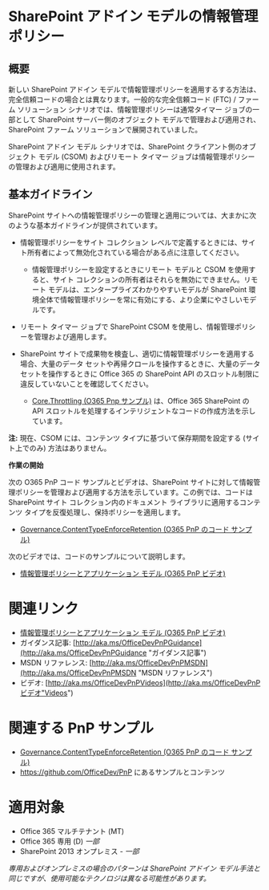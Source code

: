 SharePoint アドイン モデルの情報管理ポリシー
============================================================

概要
-------

新しい SharePoint アドイン モデルで情報管理ポリシーを適用するする方法は、完全信頼コードの場合とは異なります。一般的な完全信頼コード (FTC) / ファーム ソリューション シナリオでは、情報管理ポリシーは通常タイマー ジョブの一部として SharePoint サーバー側のオブジェクト モデルで管理および適用され、SharePoint ファーム ソリューションで展開されていました。 

SharePoint アドイン モデル シナリオでは、SharePoint クライアント側のオブジェクト モデル (CSOM) およびリモート タイマー ジョブは情報管理ポリシーの管理および適用に使用されます。

基本ガイドライン
---------------------

SharePoint サイトへの情報管理ポリシーの管理と適用については、大まかに次のような基本ガイドラインが提供されています。  

- 情報管理ポリシーをサイト コレクション レベルで定義するときには、サイト所有者によって無効化されている場合がある点に注意してください。
    + 情報管理ポリシーを設定するときにリモート モデルと CSOM を使用すると、サイト コレクションの所有者はそれらを無効にできません。リモート モデルは、エンタープライズわかりやすいモデルが SharePoint 環境全体で情報管理ポリシーを常に有効にする、より企業にやさしいモデルです。
- リモート タイマー ジョブで SharePoint CSOM を使用し、情報管理ポリシーを管理および適用します。

- SharePoint サイトで成果物を検査し、適切に情報管理ポリシーを適用する場合、大量のデータ セットや再帰クロールを操作するときに、大量のデータ セットを操作するときに Office 365 の SharePoint API のスロットル制限に違反していないことを確認してください。
    + [Core.Throttling (O365 Pnp サンプル)](https://github.com/OfficeDev/PnP/tree/master/Samples/Core.Throttling) は、Office 365 SharePoint の API スロットルを処理するインテリジェントなコードの作成方法を示しています。

**注:** 現在、CSOM には、コンテンツ タイプに基づいて保存期間を設定する (サイト上でのみ) 方法はありません。

**作業の開始**

次の O365 PnP コード サンプルとビデオは、SharePoint サイトに対して情報管理ポリシーを管理および適用する方法を示しています。この例では、コードは SharePoint サイト コレクション内のドキュメント ライブラリに適用するコンテンツ タイプを反復処理し、保持ポリシーを適用します。

- [Governance.ContentTypeEnforceRetention (O365 PnP のコード サンプル)](https://github.com/OfficeDev/PnP/tree/master/Solutions/Governance.ContentTypeEnforceRetention)

次のビデオでは、コードのサンプルについて説明します。

- [情報管理ポリシーとアプリケーション モデル (O365 PnP ビデオ)](http://channel9.msdn.com/blogs/OfficeDevPnP/Information-management-policy-wtih-app-model)

関連リンク
=============
- [情報管理ポリシーとアプリケーション モデル (O365 PnP ビデオ)](http://channel9.msdn.com/blogs/OfficeDevPnP/Information-management-policy-wtih-app-model)
- ガイダンス記事: [http://aka.ms/OfficeDevPnPGuidance](http://aka.ms/OfficeDevPnPGuidance "ガイダンス記事")
- MSDN リファレンス: [http://aka.ms/OfficeDevPnPMSDN](http://aka.ms/OfficeDevPnPMSDN "MSDN リファレンス")
- ビデオ: [http://aka.ms/OfficeDevPnPVideos](http://aka.ms/OfficeDevPnPビデオ"Videos")

関連する PnP サンプル
===================

- [Governance.ContentTypeEnforceRetention (O365 PnP のコード サンプル)](https://github.com/OfficeDev/PnP/tree/master/Solutions/Governance.ContentTypeEnforceRetention)
- https://github.com/OfficeDev/PnP にあるサンプルとコンテンツ

適用対象
==========
- Office 365 マルチテナント (MT)
- Office 365 専用 (D) *一部*
- SharePoint 2013 オンプレミス - *一部*

*専用およびオンプレミスの場合のパターンは SharePoint アドイン モデル手法と同じですが、使用可能なテクノロジは異なる可能性があります。*
